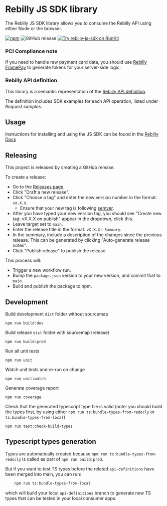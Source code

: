 # Rebilly JS SDK library 
The Rebilly JS SDK library allows you to consume the Rebilly API using either Node or the browser.

[![npm](https://img.shields.io/npm/v/rebilly-js-sdk.svg)](https://www.npmjs.com/package/rebilly-js-sdk)
![GitHub release](https://github.com/rebilly/rebilly-js-sdk/actions/workflows/publish.yaml/badge.svg)
[![Try rebilly-js-sdk on RunKit](https://badge.runkitcdn.com/rebilly-js-sdk.svg)](https://npm.runkit.com/rebilly-js-sdk)

### PCI Compliance note
If you need to handle raw payment card data, you should use [Rebilly FramePay](https://www.rebilly.com/docs/content/dev-docs/tutorial/frame-pay-getting-started/) to generate tokens for your server-side logic.

### Rebilly API definition
This library is a semantic representation of the [Rebilly API definition](https://docs.rebilly.com/docs/developer-docs/api/overview/).

The definition includes SDK examples for each API operation, listed under *Request samples*.

## Usage

Instructions for installing and using the JS SDK can be found in the [Rebilly Docs](https://www.rebilly.com/docs/content/dev-docs/concept/sdks/)

## Releasing

This project is released by creating a GitHub release.

To create a release:
- Go to the [Releases page](https://github.com/Rebilly/rebilly-js-sdk/releases).
- Click "Draft a new release".
- Click "Choose a tag" and enter the new version number in the format: `vX.X.X`.
  - Ensure that your new tag is following [semver](https://semver.org/).
- After you have typed your new version tag, you should see "Create new tag: vX.X.X on publish" appear in the dropdown, click this.
- Leave target set to `main`.
- Enter the release title in the format: `vX.X.X: Summary`.
- In the summary, include a description of the changes since the previous release. This can be generated by clicking "Auto-generate release notes".
- Click "Publish release" to publish the release.

This process will:
- Trigger a new workflow run.
- Bump the `package.json` version to your new version, and commit that to `main`.
- Build and publish the package to npm.

## Development

Build development `dist` folder without sourcemap
```
npm run build:dev
```
Build release `dist` folder with sourcemap (release)
```
npm run build:prod
```
Run all unit tests
```
npm run unit
```
Watch unit tests and re-run on change
```
npm run unit:watch
```
Generate coverage report
```
npm run coverage
```
Check that the generated typescript type file is valid (note: you should build the types first, by using either `npm run ts:bundle-types-from-redocly` or `ts:bundle-types-from-local`)
```
npm run test:check-build-types
```

## Typescript types generation

Types are automatically created because `npm run ts:bundle-types-from-redocly` is called as part of `npm run build:prod`.

But if you want to test TS types before the related `api-definitions` have been merged into main, you can run:  

```bash
    npm run ts:bundle-types-from-local
```

which will build your local `api-definitions` branch to generate new TS types that can be tested in your local consumer apps.
